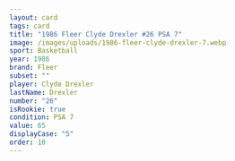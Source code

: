 ```yaml
---
layout: card
tags: card
title: "1986 Fleer Clyde Drexler #26 PSA 7"
image: /images/uploads/1986-fleer-clyde-drexler-7.webp
sport: Basketball
year: 1986
brand: Fleer
subset: ""
player: Clyde Drexler
lastName: Drexler
number: "26"
isRookie: true
condition: PSA 7
value: 65
displayCase: "5"
order: 10
---
```

